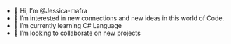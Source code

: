 - 👋 Hi, I’m @Jessica-mafra
- 👀 I’m interested in new connections and new ideas in this world of Code.
- 🌱 I’m currently learning C# Language
- 💞️ I’m looking to collaborate on new projects

<!---
Jessica-mafra/Jessica-mafra is a ✨ special ✨ repository because its `README.md` (this file) appears on your GitHub profile.
You can click the Preview link to take a look at your changes.
--->
